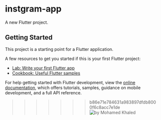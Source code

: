 # instgram-app

A new Flutter project.

## Getting Started

This project is a starting point for a Flutter application.

A few resources to get you started if this is your first Flutter project:

- [Lab: Write your first Flutter app](https://docs.flutter.dev/get-started/codelab)
- [Cookbook: Useful Flutter samples](https://docs.flutter.dev/cookbook)

For help getting started with Flutter development, view the
[online documentation](https://docs.flutter.dev/), which offers tutorials,
samples, guidance on mobile development, and a full API reference.
>>>>>>> b86e71e784631a983897dfdb8000f6c8acc7e1de
![by  Mohamed Khaled](https://user-images.githubusercontent.com/93306259/224046786-4a243cd8-7882-429f-b72e-8d9148ae16dc.png)
